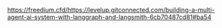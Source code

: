 https://freedium.cfd/https://levelup.gitconnected.com/building-a-multi-agent-ai-system-with-langgraph-and-langsmith-6cb70487cd81#ba54